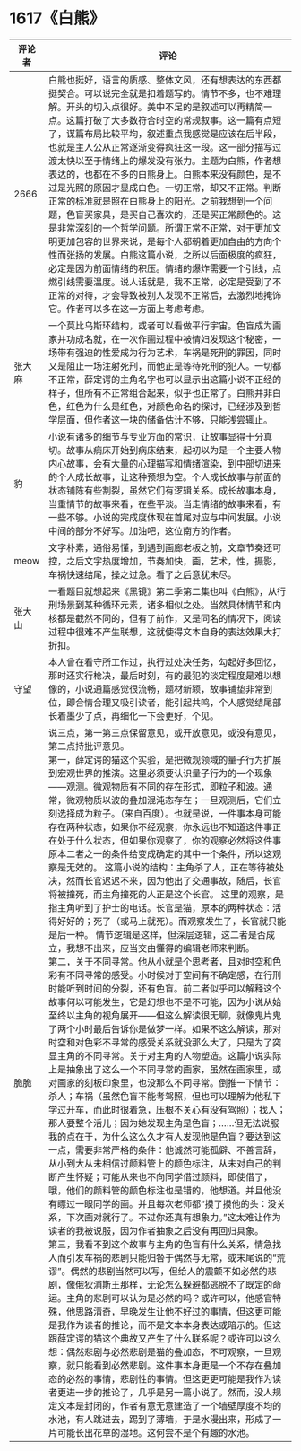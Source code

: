 # 1617《白熊》

评论者 | 评论 |
|---|---|
2666|白熊也挺好，语言的质感、整体文风，还有想表达的东西都挺契合。可以说完全就是扣着题写的。情节不多，也不难理解。开头的切入点很好。美中不足的是叙述可以再精简一点。这篇打破了大多数符合时空的常规叙事。这一篇有点短了，谋篇布局比较平均，叙述重点我感觉是应该在后半段，也就是主人公从正常逐渐变得疯狂这一段。这一部分描写过渡太快以至于情绪上的爆发没有张力。主题为白熊，作者想表达的，也都在不多的白熊身上。白熊本来没有颜色，是不过是光照的原因才显成白色。一切正常，却又不正常。判断正常的标准就是照在白熊身上的阳光。之前我想到一个问题，色盲买家具，是买自己喜欢的，还是买正常颜色的。这是非常深刻的一个哲学问题。所谓正常不正常，对于更加文明更加包容的世界来说，是每个人都朝着更加自由的方向个性而张扬的发展。白熊这篇小说，之所以后面极度的疯狂，必定是因为前面情绪的积压。情绪的爆炸需要一个引线，点燃引线需要温度。说人话就是，我不正常，必定是受到了不正常的对待，才会导致被别人发现不正常后，去激烈地掩饰它。作者可以多在这一方面上考虑考虑。
张大麻|一个莫比乌斯环结构，或者可以看做平行宇宙。色盲成为画家并功成名就，在一次作画过程中被情妇发现这个秘密，一场带有强迫的性爱成为行为艺术，车祸是死刑的罪因，同时又是阻止一场注射死刑，而他正是等待死刑的犯人。一切都不正常，薛定谔的主角名字也可以显示出这篇小说不正经的样子，但所有不正常组合起来，似乎也正常了。白熊并非白色，红色为什么是红色，对颜色命名的探讨，已经涉及到哲学层面，但作者这一块的储备估计不够，只能浅尝辄止。
豹|小说有诸多的细节与专业方面的常识，让故事显得十分真切。故事从病床开始到病床结束，起初以为是一个主要人物内心故事，会有大量的心理描写和情绪渲染，到中部切进来的个人成长故事，让这种预想为空。个人成长故事与前面的状态铺陈有些割裂，虽然它们有逻辑关系。成长故事本身，当重情节的故事来看，在些平淡。当走情绪的故事来看，有一些不够。小说的完成度体现在首尾对应与中间发展。小说中间的部分不好写。加油吧，这位南方的作者。
meow|文字朴素，通俗易懂，到遇到画廊老板之前，文章节奏还可控，之后文字热度增加，节奏加快，画，艺术，性，摄影，车祸快速结尾，操之过急。看了之后意犹未尽。
张大山|一看题目就想起来《黑镜》第二季第二集也叫《白熊》，从行刑场景到某种循环元素，诸多相似之处。当然具体情节和内核都是截然不同的，但有了前作，又是同名的情况下，阅读过程中很难不产生联想，这就使得文本自身的表达效果大打折扣。
守望|本人曾在看守所工作过，执行过处决任务，勾起好多回忆，那时还实行枪决，最后时刻，有的最犯的淡定程度是难以想像的，小说通篇感觉很流畅，题材新颖，故事铺垫非常到位，即合情合理又吸引读者，能引起共鸣，个人感觉结尾部长着墨少了点，再细化一下会更好，个见。
脆脆|说三点，第一第三点保留意见，或开放意见，或没有意见，第二点持批评意见。<br/> 第一，薛定谔的猫这个实验，是把微观领域的量子行为扩展到宏观世界的推演。这里必须要认识量子行为的一个现象——观测。微观物质有不同的存在形式，即粒子和波。通常，微观物质以波的叠加混沌态存在；一旦观测后，它们立刻选择成为粒子。（来自百度）。也就是说，一件事本身可能存在两种状态，如果你不经观察，你永远也不知道这件事正在处于什么状态，但如果你观察了，你的观察必然将这件事原本二者之一的条件给变成确定的其中一个条件，所以这观察是无效的。 这篇小说的结构：主角杀了人，正在等待被处决，然而长官迟迟不来，因为他出了交通事故，随后，长官将被撞死，而主角撞死的人正是这个长官。 这里的观察，是指主角听到了护士的电话。长官是猫，原本的两种状态：活得好好的；死了（或马上就死）。而观察发生了，长官就只能是后一种。 情节逻辑是这样，但深层逻辑，这二者是否成立，我想不出来，应当交由懂得的编辑老师来判断。 <br/> 第二，关于不同寻常。他从小就是个思考者，且对时空和色彩有不同寻常的感受。小时候对于空间有不确定感，在行刑时能听到时间的分裂，还有色盲。前二者似乎可以解释这个故事何以可能发生，它是幻想也不是不可能，因为小说从始至终以主角的视角展开——但这么解读很无聊，就像鬼片鬼了两个小时最后告诉你是做梦一样。如果不这么解读，那对时空和对色彩不寻常的感受关系就没那么大了，只是为了突显主角的不同寻常。关于对主角的人物塑造。这篇小说实际上是抽象出了这么一个不同寻常的画家，虽然在画家里，或对画家的刻板印象里，也没那么不同寻常。倒推一下情节：杀人；车祸（虽然色盲不能考驾照，但也可以理解为他私下学过开车，而此时很着急，压根不关心有没有驾照）；找人；那人要整个活儿；因为她发现主角是色盲；……但无法说服我的点在于，为什么这么久才有人发现他是色盲？要达到这一点，需要非常严格的条件：他诚然可能孤僻、不善言辞，从小到大从未相信过颜料管上的颜色标注，从未对自己的判断产生怀疑；可能从来也不向同学借过颜料，即使借了，哦，他们的颜料管的颜色标注也是错的，他想道。并且他没有瞟过一眼同学的画。并且每次老师都“摸了摸他的头：没关系，下次画对就行了。不过你还真有想象力。”这太难让作为读者的我被说服，因为作者抽象之后没有再回归具象。 <br/>  第三，我看不到这个故事与主角的色盲有什么关系，情急找人而引发车祸的悲剧只能归咎于偶然与无常，或末尾说的“荒谬”。偶然的悲剧当然可以写，但给人的震颤不如必然的悲剧，像俄狄浦斯王那样，无论怎么躲避都逃脱不了既定的命运。主角的悲剧可以认为是必然的吗？或许可以，他感官特殊，他思路清奇，早晚发生让他不好过的事情，但这更可能是我作为读者的推论，而不是文本本身表达或暗示的。但这跟薛定谔的猫这个典故又产生了什么联系呢？或许可以这么想：偶然悲剧与必然悲剧是猫的叠加态，不可观察，一旦观察，就只能看到必然悲剧。这件事本身更是一个不存在叠加态的必然的事情，悲剧性的事情。但这更更可能是我作为读者更进一步的推论了，几乎是另一篇小说了。然而，没人规定文本是封闭的，作者有意无意建造了一个墙壁厚度不均的水池，有人跳进去，踢到了薄墙，于是水漫出来，形成了一片可能长出花草的湿地。这何尝不是个有趣的水池。